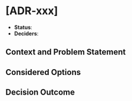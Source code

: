 # [ADR-xxx] <!-- short title of solved problem and solution -->

- **Status**:
  <!--
  proposed
  rejected
  accepted
  deprecated
  superseded by [ADR-xxx](./xxx.md)
  -->
- **Deciders**: <!-- @github-user -->
<!-- - Technical Story: [description | ticket/issue URL] -->

## Context and Problem Statement

<!--
Describe the context and problem statement, e.g., in free form using two to
three sentences. You may want to articulate the problem in form of a question.
-->

<!--
## Decision Drivers

- [driver 1, e.g., a force, facing concern, …]
- [driver 2, e.g., a force, facing concern, …]
-->

## Considered Options

<!--
### [Option 1]

#### Pros

#### Cons

### [Option 2]

#### Pros

#### Cons
-->

## Decision Outcome

<!--
Chosen option: "[option 1]", because [justification. e.g., only option, which
meets k.o. criterion decision driver | which resolves force force | … | comes
out best (see below)].
-->

<!--
### Positive Consequences

- [e.g., improvement of quality attribute satisfaction, follow-up decisions
  required, …]
- …

### Negative Consequences

- [e.g., compromising quality attribute, follow-up decisions required, …]
- …
-->
